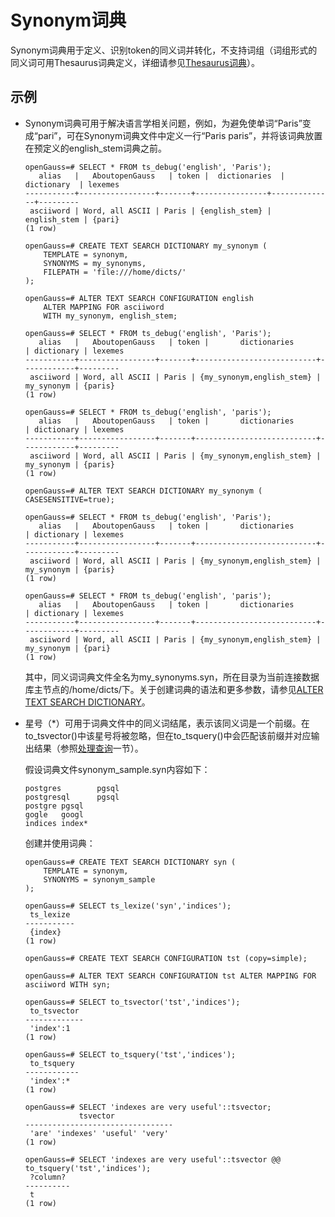 # Synonym词典<a name="ZH-CN_TOPIC_0289900265"></a>

Synonym词典用于定义、识别token的同义词并转化，不支持词组（词组形式的同义词可用Thesaurus词典定义，详细请参见[Thesaurus词典](Thesaurus词典.md)）。

## 示例<a name="zh-cn_topic_0283137688_zh-cn_topic_0237122037_section10442451826"></a>

-   Synonym词典可用于解决语言学相关问题，例如，为避免使单词“Paris”变成“pari”，可在Synonym词典文件中定义一行“Paris paris”，并将该词典放置在预定义的english\_stem词典之前。

    ```
    openGauss=# SELECT * FROM ts_debug('english', 'Paris');
       alias   |   AboutopenGauss   | token |  dictionaries  |  dictionary  | lexemes 
    -----------+-----------------+-------+----------------+--------------+---------
     asciiword | Word, all ASCII | Paris | {english_stem} | english_stem | {pari}
    (1 row)
    
    openGauss=# CREATE TEXT SEARCH DICTIONARY my_synonym (
        TEMPLATE = synonym,
        SYNONYMS = my_synonyms,
        FILEPATH = 'file:///home/dicts/' 
    );
    
    openGauss=# ALTER TEXT SEARCH CONFIGURATION english
        ALTER MAPPING FOR asciiword
        WITH my_synonym, english_stem;
    
    openGauss=# SELECT * FROM ts_debug('english', 'Paris');
       alias   |   AboutopenGauss   | token |       dictionaries        | dictionary | lexemes 
    -----------+-----------------+-------+---------------------------+------------+---------
     asciiword | Word, all ASCII | Paris | {my_synonym,english_stem} | my_synonym | {paris}
    (1 row)
    
    openGauss=# SELECT * FROM ts_debug('english', 'paris');
       alias   |   AboutopenGauss   | token |       dictionaries        | dictionary | lexemes 
    -----------+-----------------+-------+---------------------------+------------+---------
     asciiword | Word, all ASCII | Paris | {my_synonym,english_stem} | my_synonym | {paris}
    (1 row)
    
    openGauss=# ALTER TEXT SEARCH DICTIONARY my_synonym ( CASESENSITIVE=true);
    
    openGauss=# SELECT * FROM ts_debug('english', 'Paris');
       alias   |   AboutopenGauss   | token |       dictionaries        | dictionary | lexemes 
    -----------+-----------------+-------+---------------------------+------------+---------
     asciiword | Word, all ASCII | Paris | {my_synonym,english_stem} | my_synonym | {paris}
    (1 row)
    
    openGauss=# SELECT * FROM ts_debug('english', 'paris');
       alias   |   AboutopenGauss   | token |       dictionaries        | dictionary | lexemes 
    -----------+-----------------+-------+---------------------------+------------+---------
     asciiword | Word, all ASCII | Paris | {my_synonym,english_stem} | my_synonym | {pari}
    (1 row)
    
    ```

    其中，同义词词典文件全名为my\_synonyms.syn，所在目录为当前连接数据库主节点的/home/dicts/下。关于创建词典的语法和更多参数，请参见[ALTER TEXT SEARCH DICTIONARY](ALTER-TEXT-SEARCH-DICTIONARY.md)。

-   星号（\*）可用于词典文件中的同义词结尾，表示该同义词是一个前缀。在to\_tsvector\(\)中该星号将被忽略，但在to\_tsquery\(\)中会匹配该前缀并对应输出结果（参照[处理查询](处理查询.md)一节）。

    假设词典文件synonym\_sample.syn内容如下：

    ```
    postgres        pgsql
    postgresql      pgsql 
    postgre pgsql 
    gogle   googl 
    indices index*
    ```

    创建并使用词典：

    ```
    openGauss=# CREATE TEXT SEARCH DICTIONARY syn (
        TEMPLATE = synonym,
        SYNONYMS = synonym_sample
    );
    
    openGauss=# SELECT ts_lexize('syn','indices');
     ts_lexize 
    -----------
     {index}
    (1 row)
    
    openGauss=# CREATE TEXT SEARCH CONFIGURATION tst (copy=simple);
    
    openGauss=# ALTER TEXT SEARCH CONFIGURATION tst ALTER MAPPING FOR asciiword WITH syn;
    
    openGauss=# SELECT to_tsvector('tst','indices');
     to_tsvector 
    -------------
     'index':1
    (1 row)
    
    openGauss=# SELECT to_tsquery('tst','indices');
     to_tsquery 
    ------------
     'index':*
    (1 row)
    
    openGauss=# SELECT 'indexes are very useful'::tsvector;
                tsvector             
    ---------------------------------
     'are' 'indexes' 'useful' 'very'
    (1 row)
    
    openGauss=# SELECT 'indexes are very useful'::tsvector @@ to_tsquery('tst','indices');
     ?column? 
    ----------
     t
    (1 row)
    ```


